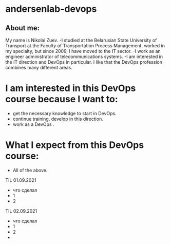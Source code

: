 # andersenlab-devops

## About me:
My name is Nikolai Zuev.
-I studied at the Belarusian State University of Transport at the Faculty of Transportation Process Management, 
worked in my specialty, but since 2009, I have moved to the IT sector.
-I work as an engineer administrator of telecommunications systems.
-I am interested in the IT direction and DevOps in particular. I like that the DevOps profession combines many different areas.

# I am interested in this DevOps course because I want to:

- get the necessary knowledge to start in DevOps.
- continue training, develop in this direction.
- work as a DevOps .

# What I expect from this DevOps course:

- All of the above.

TIL 01.09.2021
- что сделал
- 1
- 2

TIL 02.09.2021
- что сделал
- 1
- 2
- 
